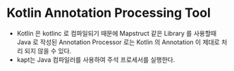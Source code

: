 # Kotlin Annotation Processing Tool

- Kotlin 은 kotlinc 로 컴파일되기 때문에 Mapstruct 같은 Library 를 사용할때 Java 로 작성된 Annotation Processor 로는 Kotlin 의 Annotation 이 제대로 처리 되지 않을 수 있다.
- kapt는 Java 컴파일러를 사용하여 주석 프로세서를 실행한다.
